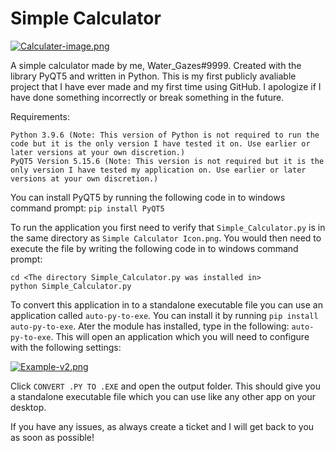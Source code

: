 # Simple Calculator

[![Calculater-image.png](https://i.postimg.cc/PJmG8MXN/Calculater-image.png)](https://postimg.cc/4HN2DVhT)

A simple calculator made by me, Water_Gazes#9999. Created with the library PyQT5 and written in Python. This is my first publicly avaliable project that I have ever made and my first time using GitHub. I apologize if I have done something incorrectly or break something in the future.


Requirements: 
```
Python 3.9.6 (Note: This version of Python is not required to run the code but it is the only version I have tested it on. Use earlier or later versions at your own discretion.)
PyQT5 Version 5.15.6 (Note: This version is not required but it is the only version I have tested my application on. Use earlier or later versions at your own discretion.)
```

You can install PyQT5 by running the following code in to windows command prompt: `pip install PyQT5`

To run the application you first need to verify that `Simple_Calculator.py` is in the same directory as `Simple Calculator Icon.png`. You would then need to execute the file by writing the following code in to windows command prompt:
```
cd <The directory Simple_Calculator.py was installed in>
python Simple_Calculator.py
```

To convert this application in to a standalone executable file you can use an application called `auto-py-to-exe`. You can install it by running `pip install auto-py-to-exe`. Ater the module has installed, type in the following: `auto-py-to-exe`. This will open an application which you will need to configure with the following settings:


[![Example-v2.png](https://i.postimg.cc/FsMmz7hY/Example-v2.png)](https://postimg.cc/fJf1gWts)

Click `CONVERT .PY TO .EXE` and open the output folder. This should give you a standalone executable file which you can use like any other app on your desktop.

If you have any issues, as always create a ticket and I will get back to you as soon as possible!
